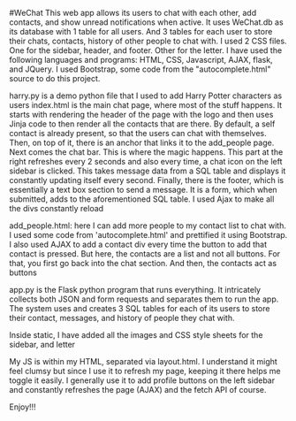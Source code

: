 #WeChat
This web app allows its users to chat with each other, add contacts, and show unread notifications when active.
It uses WeChat.db as its database with 1 table for all users. And 3 tables for each user to store their chats, contacts, history of other people to chat with.
I used 2 CSS files. One for the sidebar, header, and footer. Other for the letter.
I have used the following languages and programs: HTML, CSS, Javascript, AJAX, flask, and JQuery.
I used Bootstrap, some code from the "autocomplete.html" source to do this project.

harry.py is a demo python file that I used to add Harry Potter characters as users
index.html is the main chat page, where most of the stuff happens. It starts with rendering the header of the page with the logo and then uses Jinja code to then render all the contacts that are there. By default, a self contact is already present, so that the users can chat with themselves. Then, on top of it, there is an anchor that links it to the add_people page. Next comes the chat bar. This is where the magic happens. This part at the right refreshes every 2 seconds and also every time, a chat icon on the left sidebar is clicked. This takes message data from a SQL table and displays it constantly updating  itself every second. Finally, there is the footer, which is essentially a text box section to send a message. It is a form, which when submitted, adds to the aforementioned SQL table. I used Ajax to make all the divs constantly reload

add_people.html: here I can add more people to my contact list to chat with. I used some code from 'autocomplete.html' and prettified it using Bootstrap. I also used AJAX to add a contact div every time the button to add that contact is pressed. But here, the contacts are a list and not all buttons. For that, you first go back into the chat section. And then, the contacts act as buttons

app.py is the Flask python program that runs everything. It intricately collects both JSON and form requests and separates them to run the app. The system uses and creates 3 SQL tables for each of its users to store their contact, messages, and history of people they chat with.

Inside static, I have added all the images and CSS style sheets for the sidebar, and letter

My JS is within my HTML, separated via layout.html. I understand it might feel clumsy but since I use it to refresh my page, keeping it there helps me toggle it easily. I generally use it to add profile buttons on the left sidebar and constantly refreshes the page (AJAX) and the fetch API of course.

Enjoy!!!
